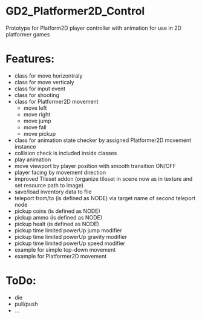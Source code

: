 # GD2_Platformer2D_Control

Prototype for Platform2D player controller with animation for use in 2D platformer games

# Features:

- class for move horizontraly
- class for move verticaly
- class for input event
- class for shooting
- class for Platformer2D movement
    - move left
    - move right
    - move jump
    - move fall
    - move pickup
- class for animation state checker by assigned Platformer2D movement instance
- collision check is included inside classes
- play animation
- move viewport by player position with smooth transition ON/OFF
- player facing by movement direction
- improved Tileset addon (organize tileset in scene now as in texture and set resource path to image)
- save/load inventory data to file
- teleport from/to (is defined as NODE) via target name of second teleport node
- pickup coins (is defined as NODE)
- pickup ammo (is defined as NODE)
- pickup healt (is defined as NODE)
- pickup time limited powerUp jump modifier 
- pickup time limited powerUp gravity modifier 
- pickup time limited powerUp speed modifier 
- example for simple top-down movement
- example for Platformer2D movement

    
# ToDo:

- die
- pull/push
- ...
